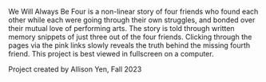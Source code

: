 We Will Always Be Four is a non-linear story of four friends who found each other while each were going through their own struggles, and bonded over their mutual love of performing arts. The story is told through written memory snippets of just three out of the four friends. Clicking through the pages via the pink links slowly reveals the truth behind the missing fourth friend. This project is best viewed in fullscreen on a computer.

Project created by Allison Yen, Fall 2023
